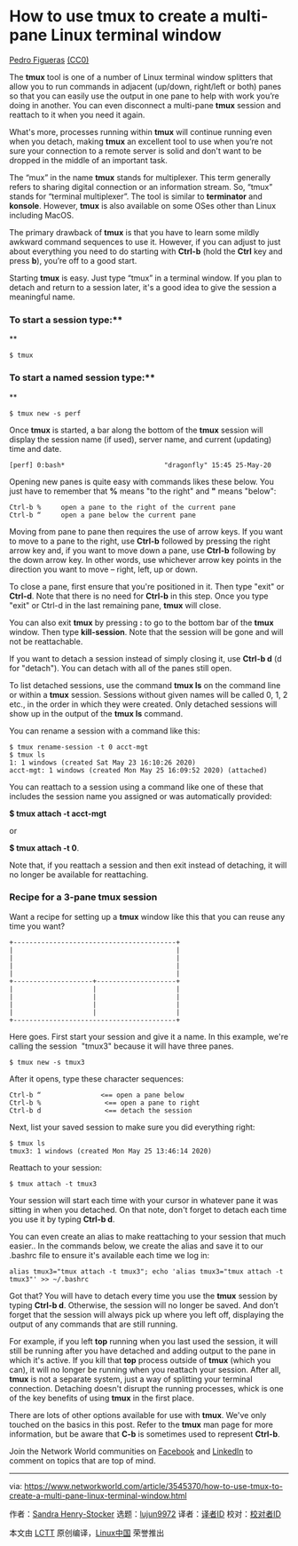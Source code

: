 [#]: collector: (lujun9972)
[#]: translator: ( )
[#]: reviewer: ( )
[#]: publisher: ( )
[#]: url: ( )
[#]: subject: (How to use tmux to create a multi-pane Linux terminal window)
[#]: via: (https://www.networkworld.com/article/3545370/how-to-use-tmux-to-create-a-multi-pane-linux-terminal-window.html)
[#]: author: (Sandra Henry-Stocker https://www.networkworld.com/author/Sandra-Henry_Stocker/)

How to use tmux to create a multi-pane Linux terminal window
======

[Pedro Figueras][1] [(CC0)][2]

The **tmux** tool is one of a number of Linux terminal window splitters that allow you to run commands in adjacent (up/down, right/left or both) panes so that you can easily use the output in one pane to help with work you’re doing in another. You can even disconnect a multi-pane **tmux** session and reattach to it when you need it again.

What's more, processes running within **tmux** will continue running even when you detach, making **tmux** an excellent tool to use when you’re not sure your connection to a remote server is solid and don't want to be dropped in the middle of an important task.

The “mux” in the name **tmux** stands for multiplexer. This term generally refers to sharing digital connection or an information stream. So, “tmux” stands for “terminal multiplexer”. The tool is similar to **terminator** and **konsole**. However, **tmux** is also available on some OSes other than Linux including MacOS.

The primary drawback of **tmux** is that you have to learn some mildly awkward command sequences to use it. However, if you can adjust to just about everything you need to do starting with **Ctrl-b** (hold the **Ctrl** key and press **b**), you’re off to a good start.

Starting **tmux** is easy. Just type “tmux” in a terminal window. If you plan to detach and return to a session later, it's a good idea to give the session a meaningful name.

### To start a session type:**

**

```
$ tmux
```

### To start a named session type:**

**

```
$ tmux new -s perf
```

Once **tmux** is started, a bar along the bottom of the **tmux** session will display the session name (if used), server name, and current (updating) time and date.

```
[perf] 0:bash*                         "dragonfly" 15:45 25-May-20
```

Opening new panes is quite easy with commands likes these below. You just have to remember that **%** means "to the right" and **"** means "below":

```
Ctrl-b %     open a pane to the right of the current pane
Ctrl-b “     open a pane below the current pane
```

Moving from pane to pane then requires the use of arrow keys. If you want to move to a pane to the right, use **Ctrl-b** followed by pressing the right arrow key and, if you want to move down a pane, use **Ctrl-b** following by the down arrow key. In other words, use whichever arrow key points in the direction you want to move – right, left, up or down.

To close a pane, first ensure that you're positioned in it. Then type "exit" or **Ctrl-d**. Note that there is no need for **Ctrl-b** in this step. Once you type "exit" or Ctrl-d in the last remaining pane, **tmux** will close.

You can also exit **tmux** by pressing **:** to go to the bottom bar of the **tmux** window. Then type **kill-session**. Note that the session will be gone and will not be reattachable.

If you want to detach a session instead of simply closing it, use **Ctrl-b d** (d for "detach"). You can detach with all of the panes still open.

To list detached sessions, use the command **tmux ls** on the command line or within a **tmux** session. Sessions without given names will be called 0, 1, 2 etc., in the order in which they were created. Only detached sessions will show up in the output of the **tmux ls** command.

You can rename a session with a command like this:

```
$ tmux rename-session -t 0 acct-mgt
$ tmux ls
1: 1 windows (created Sat May 23 16:10:26 2020)
acct-mgt: 1 windows (created Mon May 25 16:09:52 2020) (attached)
```

You can reattach to a session using a command like one of these that includes the session name you assigned or was automatically provided:

**$ tmux attach -t acct-mgt**

or

**$ tmux attach -t 0**.

Note that, if you reattach a session and then exit instead of detaching, it will no longer be available for reattaching.

### Recipe for a 3-pane tmux session

Want a recipe for setting up a **tmux** window like this that you can reuse any time you want?

```
+-----------------------------------------+
|                                         |
|                                         |
|                                         |
|                                         |
+--------------------+--------------------+
|                    |                    |
|                    |                    |
|                    |                    |
|                    |                    |
+-----------------------------------------+
```

Here goes. First start your session and give it a name. In this example, we're calling the session  "tmux3" because it will have three panes.

```
$ tmux new -s tmux3
```

After it opens, type these character sequences:

```
Ctrl-b “               <== open a pane below
Ctrl-b %                <== open a pane to right
Ctrl-b d                <== detach the session
```

Next, list your saved session to make sure you did everything right:

```
$ tmux ls
tmux3: 1 windows (created Mon May 25 13:46:14 2020)
```

Reattach to your session:

```
$ tmux attach -t tmux3
```

Your session will start each time with your cursor in whatever pane it was sitting in when you detached. On that note, don't forget to detach each time you use it by typing **Ctrl-b d**.

You can even create an alias to make reattaching to your session that much easier.. In the commands below, we create the alias and save it to our .bashrc file to ensure it's available each time we log in:

```
alias tmux3="tmux attach -t tmux3"; echo 'alias tmux3="tmux attach -t tmux3"' >> ~/.bashrc
```

Got that? You will have to detach every time you use the **tmux** session by typing **Ctrl-b d**. Otherwise, the session will no longer be saved. And don’t forget that the session will always pick up where you left off, displaying the output of any commands that are still running.

For example, if you left **top** running when you last used the session, it will still be running after you have detached and adding output to the pane in which it's active. If you kill that **top** process outside of **tmux** (which you can), it will no longer be running when you reattach your session. After all, **tmux** is not a separate system, just a way of splitting your terminal connection. Detaching doesn't disrupt the running processes, whick is one of the key benefits of using **tmux** in the first place.

There are lots of other options available for use with **tmux**. We've only touched on the basics in this post. Refer to the **tmux** man page for more information, but be aware that **C-b** is sometimes used to represent **Ctrl-b**.

Join the Network World communities on [Facebook][3] and [LinkedIn][4] to comment on topics that are top of mind.

--------------------------------------------------------------------------------

via: https://www.networkworld.com/article/3545370/how-to-use-tmux-to-create-a-multi-pane-linux-terminal-window.html

作者：[Sandra Henry-Stocker][a]
选题：[lujun9972][b]
译者：[译者ID](https://github.com/译者ID)
校对：[校对者ID](https://github.com/校对者ID)

本文由 [LCTT](https://github.com/LCTT/TranslateProject) 原创编译，[Linux中国](https://linux.cn/) 荣誉推出

[a]: https://www.networkworld.com/author/Sandra-Henry_Stocker/
[b]: https://github.com/lujun9972
[1]: https://www.pexels.com/photo/white-framed-glass-window-626158/
[2]: https://creativecommons.org/publicdomain/zero/1.0/
[3]: https://www.facebook.com/NetworkWorld/
[4]: https://www.linkedin.com/company/network-world
